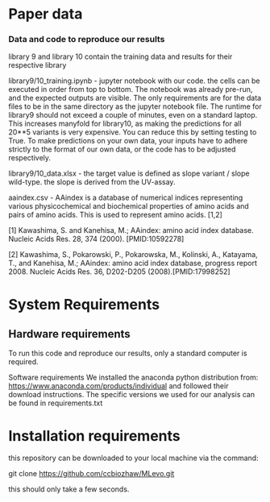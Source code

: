 # Paper data

### Data and code to reproduce our results

library 9 and library 10 contain the training data and results for their respective library

library9/10_training.ipynb - jupyter notebook with our code. the cells can be executed in order from top to bottom. The notebook was already pre-run, and the expected outputs are visible. The only requirements are for the data files to be in the same directory as the jupyter notebook file. The runtime for library9 should not exceed a couple of minutes, even on a standard laptop. This increases manyfold for library10, as making the predictions for all 20\*\*5 variants is very expensive. You can reduce this by setting testing to True. To make predictions on your own data, your inputs have to adhere strictly to the format of our own data, or the code has to be adjusted respectively.

library9/10_data.xlsx - the target value is defined as slope variant / slope wild-type. the slope is derived from the UV-assay.

aaindex.csv - AAindex is a database of numerical indices representing various physicochemical and biochemical properties of amino acids and pairs of amino acids. This is used to represent amino acids. [1,2]

[1] Kawashima, S. and Kanehisa, M.; AAindex: amino acid index database. Nucleic Acids Res. 28, 374 (2000). [PMID:10592278]

[2] Kawashima, S., Pokarowski, P., Pokarowska, M., Kolinski, A., Katayama, T., and Kanehisa, M.; AAindex: amino acid index database, progress report 2008. Nucleic Acids Res. 36, D202-D205 (2008).[PMID:17998252]

# System Requirements

## Hardware requirements

To run this code and reproduce our results, only a standard computer is required.

Software requirements
We installed the anaconda python distribution from: https://www.anaconda.com/products/individual and followed their download instructions. The specific versions we used for our analysis can be found in requirements.txt

# Installation requirements

this repository can be downloaded to your local machine via the command:

git clone https://github.com/ccbiozhaw/MLevo.git

this should only take a few seconds.
